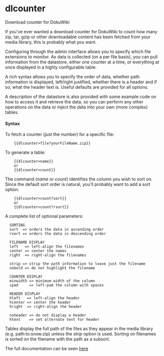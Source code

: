 # dlcounter
Download counter for DokuWiki

If you've ever wanted a download counter for DokuWiki to count how many zip, tar, gzip or other downloadable content has been fetched from your media library, this is probably what you want.

Configuring through the admin interface allows you to specify which file extensions to monitor. As data is collected (on a per file basis), you can pull information from the datastore, either one counter at a time, or everything at once displayed in a highly configurable table.

A rich syntax allows you to specify the order of data, whether path information is displayed, left/right justified, whether there is a header and if so, what the header text is. Useful defaults are provided for all options.

A description of the datastore is also provided with some example code on how to access it and retrieve the data, so you can perform any other operations on the data or inject the data into your own (more complex) tables.

#### Syntax
To fetch a counter (just the number) for a specific file:  
```wiki
    {{dlcounter>file?yourFileName.zip}}  
```

To generate a table:  
```wiki
    {{dlcounter>name}}  
    or  
    {{dlcounter>count}}  
````

The command (*name* or *count*) identifies the column you wish to sort on. Since the default sort order is natural, you'll probably want to add a sort option:  
```wiki
    {{dlcounter>count?sort}}  
    or  
    {{dlcounter>count?rsort}}  
```
A complete list of optional parameters:
```wiki
  SORTING  
  sort  => orders the data in ascending order  
  rsort => orders the data in descending order  
   
  FILENAME DISPLAY  
  left   => left-align the filenames  
  center => center the names  
  right  => right-align the filenames  
   
  strip => strip the path information to leave just the filename  
  nobold => do not highlight the filename  
   
  COUNTER DISPLAY  
  minwidth => minimum width of the column  
  cpad     => left-pad the column with spaces  
    
  HEADER DISPLAY  
  hleft   => left-align the header  
  hcenter => center the header  
  hright  => right-align the header  
    
  noheader => do not display a header  
  htext    => set alternate text for header  
```
Tables display the full path of the files as they appear in the media library (e.g. path:to:snow.zip) unless the *strip* option is used. Sorting on filenames is sorted on the filename with the path as a subsort.

The full documentation can be seen [here](http://philip-p-ide.uk/doku.php/blog:articles:software:doku_dlcounter)
